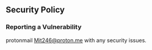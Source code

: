 ## Security Policy

### Reporting a Vulnerability

protonmail [Mit246@proton.me](mailto:Mit246@proton.me) with any security issues. 
